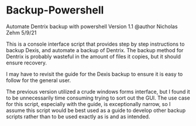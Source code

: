 # Backup-Powershell
Automate Dentrix backup with powershell
Version 1.1
@author Nicholas Zehm
5/9/21

This is a console interface script that provides step by step instructions to backup Dexis, and automate a backup of Dentrix. The backup method for Dentrix is probably wasteful in the amount of files it copies, but it should ensure recovery.

I may have to revisit the guide for the Dexis backup to ensure it is easy to follow for the general user.

The previous version utilized a crude windows forms interface, but I found it to be unnecessarily time consuming trying to sort out the GUI. The use case for this script, especially with the guide, is exceptionally narrow, so I assume this script would be best used as a guide to develop other backup scripts rather than to be used exactly as is and as intended.
